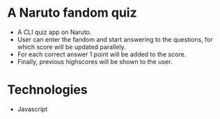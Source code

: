# A Naruto fandom quiz
* A CLI quiz app on Naruto.
* User can enter the fandom and start answering to the questions, for which score will be updated parallely.
* For each correct answer 1 point will be added to the score.
* Finally, previous highscores will be shown to the user.

# Technologies
* Javascript

